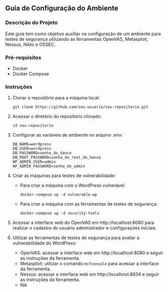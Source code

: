 ## Guia de Configuração do Ambiente

### Descrição do Projeto
Este guia tem como objetivo auxiliar na configuração de um ambiente para testes de segurança utilizando as ferramentas OpenVAS, Metasploit, Nessus, Nikto e OSSEC.

### Pré-requisitos
- Docker
- Docker Compose

### Instruções
1. Clonar o repositório para a máquina local:
    ```
    git clone https://github.com/seu-usuario/seu-repositorio.git
    ```

2. Acessar o diretório do repositório clonado:
    ```
    cd seu-repositorio
    ```

3. Configurar as variáveis de ambiente no arquivo .env:
    ```
    DB_NAME=wordpress
    DB_USER=wordpress
    DB_PASSWORD=senha_do_banco
    DB_ROOT_PASSWORD=senha_do_root_do_banco
    WP_ADMIN_USER=admin
    WP_ADMIN_PASSWORD=senha_do_admin
    ```

4. Criar as máquinas para testes de vulnerabilidade:
    - Para criar a máquina com o WordPress vulnerável:
        ```
        docker-compose up -d vulnerable-wp
        ```
    - Para criar a máquina com as ferramentas de testes de segurança:
        ```
        docker-compose up -d security-tools
        ```

5. Acessar a interface web do OpenVAS em http://localhost:8080 para realizar o cadastro do usuário administrador e configurações iniciais.

6. Utilizar as ferramentas de testes de segurança para avaliar a vulnerabilidade do WordPress:
    - OpenVAS: acessar a interface web em http://localhost:8080 e seguir as instruções da ferramenta.
    - Metasploit: utilizar o comando ```msfconsole``` para acessar a interface da ferramenta.
    - Nessus: acessar a interface web em http://localhost:8834 e seguir as instruções da ferramenta.
    - Nik
